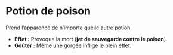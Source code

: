 # Potion de poison


Prend l’apparence de n’importe quelle autre potion.

  - **Effet :** Provoque la mort (**jet de sauvegarde contre le
    poison**).
  - **Goûter :** Même une gorgée inflige le plein effet.